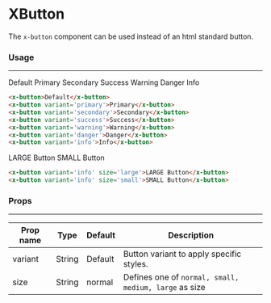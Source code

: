 # XButton

The ```x-button``` component can be used instead of an html standard button.

### Usage
---

<x-button>Default</x-button>
<x-button variant='primary'>Primary</x-button>
<x-button variant='secondary'>Secondary</x-button>
<x-button variant='success'>Success</x-button>
<x-button variant='warning'>Warning</x-button>
<x-button variant='danger'>Danger</x-button>
<x-button variant='info'>Info</x-button>

```html
<x-button>Default</x-button>
<x-button variant='primary'>Primary</x-button>
<x-button variant='secondary'>Secondary</x-button>
<x-button variant='success'>Success</x-button>
<x-button variant='warning'>Warning</x-button>
<x-button variant='danger'>Danger</x-button>
<x-button variant='info'>Info</x-button>
```

<x-button variant='info' size='large'>LARGE Button</x-button>
<x-button variant='info' size='small'>SMALL Button</x-button>
```html
<x-button variant='info' size='large'>LARGE Button</x-button>
<x-button variant='info' size='small'>SMALL Button</x-button>
```
### Props
---
| Prop name | Type   | Default | Description                              |
|-----------|--------|---------|------------------------------------------|
| variant   | String | Default | Button variant to apply specific styles. |
| size      | String | normal  | Defines one of ```normal, small, medium, large``` as size|
